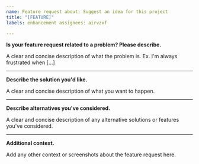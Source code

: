 ```yaml
---
name: Feature request about: Suggest an idea for this project
title: "[FEATURE]"
labels: enhancement assignees: airvzxf

---
```


**Is your feature request related to a problem? Please describe.**

A clear and concise description of what the problem is. Ex. I'm always
frustrated when [...]

---

**Describe the solution you'd like.**

A clear and concise description of what you want to happen.

---

**Describe alternatives you've considered.**

A clear and concise description of any alternative solutions or features you've
considered.

---

**Additional context.**

Add any other context or screenshots about the feature request here.
